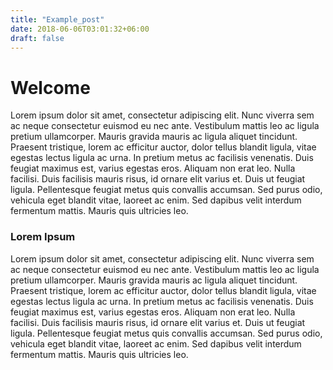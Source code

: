 ```yaml
---
title: "Example_post"
date: 2018-06-06T03:01:32+06:00
draft: false
---
```


# Welcome

Lorem ipsum dolor sit amet, consectetur adipiscing elit. Nunc viverra sem ac neque consectetur euismod eu nec ante. Vestibulum mattis leo ac ligula pretium ullamcorper. Mauris gravida mauris ac ligula aliquet tincidunt. Praesent tristique, lorem ac efficitur auctor, dolor tellus blandit ligula, vitae egestas lectus ligula ac urna. In pretium metus ac facilisis venenatis. Duis feugiat maximus est, varius egestas eros. Aliquam non erat leo. Nulla facilisi. Duis facilisis mauris risus, id ornare elit varius et. Duis ut feugiat ligula. Pellentesque feugiat metus quis convallis accumsan. Sed purus odio, vehicula eget blandit vitae, laoreet ac enim. Sed dapibus velit interdum fermentum mattis. Mauris quis ultricies leo.

### Lorem Ipsum

Lorem ipsum dolor sit amet, consectetur adipiscing elit. Nunc viverra sem ac neque consectetur euismod eu nec ante. Vestibulum mattis leo ac ligula pretium ullamcorper. Mauris gravida mauris ac ligula aliquet tincidunt. Praesent tristique, lorem ac efficitur auctor, dolor tellus blandit ligula, vitae egestas lectus ligula ac urna. In pretium metus ac facilisis venenatis. Duis feugiat maximus est, varius egestas eros. Aliquam non erat leo. Nulla facilisi. Duis facilisis mauris risus, id ornare elit varius et. Duis ut feugiat ligula. Pellentesque feugiat metus quis convallis accumsan. Sed purus odio, vehicula eget blandit vitae, laoreet ac enim. Sed dapibus velit interdum fermentum mattis. Mauris quis ultricies leo. 
